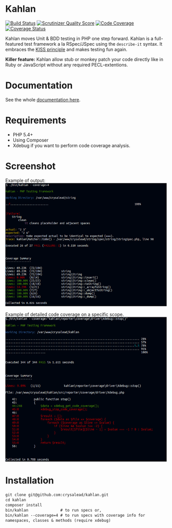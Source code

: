 # Kahlan

[![Build Status](https://travis-ci.org/crysalead/kahlan.png?branch=master)](https://travis-ci.org/crysalead/kahlan) [![Scrutinizer Quality Score](https://scrutinizer-ci.com/g/crysalead/kahlan/badges/quality-score.png?s=7d13f5fc63cc67dc995baa2d303fb5c93aab53cc)](https://scrutinizer-ci.com/g/crysalead/kahlan/) [![Code Coverage](https://scrutinizer-ci.com/g/crysalead/kahlan/badges/coverage.png?s=5af80e51db6c0879b1cd47d5dc4c0ff24c4e9cf2)](https://scrutinizer-ci.com/g/crysalead/kahlan/) [![Coverage Status](https://coveralls.io/repos/crysalead/kahlan/badge.png?branch=master)](https://coveralls.io/r/crysalead/kahlan?branch=master)

Kahlan moves Unit & BDD testing in PHP one step forward. Kahlan is a full-featured test framework a la RSpec/JSpec using the `describe-it` syntax. It embraces the [KISS principle](http://en.wikipedia.org/wiki/KISS_principle) and makes testing fun again.


**Killer feature:** Kahlan allow stub or monkey patch your code directly like in Ruby or JavaScript without any required PECL-extentions.

# Documentation

See the whole [documentation here](docs/README.md).

# Requirements

 * PHP 5.4+
 * Using Composer
 * Xdebug if you want to perform code coverage analysis.

# Screenshot

Example of output:
![Kahlan](docs/assets/kahlan.png)

Example of detailed code coverage on a specific scope.
![code_coverage_example](docs/assets/code_coverage_example.png)

# Installation

```
git clone git@github.com:crysalead/kahlan.git
cd kahlan
composer install
bin/kahlan              # to run specs or,
bin/kahlan --coverage=4 # to run specs with coverage info for namespaces, classes & methods (require xdebug)
```

